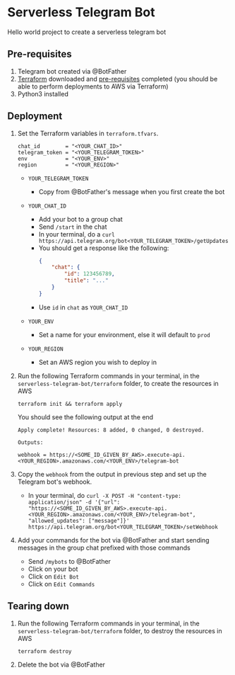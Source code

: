 # Serverless Telegram Bot
Hello world project to create a serverless telegram bot

## Pre-requisites
1. Telegram bot created via @BotFather
2. [Terraform](https://www.terraform.io/downloads.html) downloaded and [pre-requisites](https://learn.hashicorp.com/tutorials/terraform/aws-build#prerequisites) completed (you should be able to perform deployments to AWS via Terraform)
3. Python3 installed

## Deployment
1. Set the Terraform variables in `terraform.tfvars`.
    ```hcl
    chat_id        = "<YOUR_CHAT_ID>"
    telegram_token = "<YOUR_TELEGRAM_TOKEN>"
    env            = "<YOUR_ENV>"
    region         = "<YOUR_REGION>"
    ```

    - `YOUR_TELEGRAM_TOKEN`
        - Copy from @BotFather's message when you first create the bot
        
    - `YOUR_CHAT_ID`
        - Add your bot to a group chat
        - Send `/start` in the chat
        - In your terminal, do a `curl https://api.telegram.org/bot<YOUR_TELEGRAM_TOKEN>/getUpdates`
        - You should get a response like the following:
            ```json
            {
                "chat": {
                    "id": 123456789,
                    "title": "..."
                }
            }
            ```
        - Use `id` in `chat` as `YOUR_CHAT_ID`
    
    - `YOUR_ENV`
        - Set a name for your environment, else it will default to `prod`
        
    - `YOUR_REGION`
        - Set an AWS region you wish to deploy in

2. Run the following Terraform commands in your terminal, in the `serverless-telegram-bot/terraform` folder, to create the resources in AWS
    ```shell script
    terraform init && terraform apply
    ```
   You should see the following output at the end
    ```shell script
    Apply complete! Resources: 8 added, 0 changed, 0 destroyed.
    
    Outputs:
    
    webhook = https://<SOME_ID_GIVEN_BY_AWS>.execute-api.<YOUR_REGION>.amazonaws.com/<YOUR_ENV>/telegram-bot
    ```
   
3. Copy the `webhook` from the output in previous step and set up the Telegram bot's webhook.
    - In your terminal, do `curl -X POST -H "content-type: application/json" -d '{"url": "https://<SOME_ID_GIVEN_BY_AWS>.execute-api.<YOUR_REGION>.amazonaws.com/<YOUR_ENV>/telegram-bot", "allowed_updates": ["message"]}' https://api.telegram.org/bot<YOUR_TELEGRAM_TOKEN>/setWebhook`
   
4. Add your commands for the bot via @BotFather and start sending messages in the group chat prefixed with those commands
    - Send `/mybots` to @BotFather
    - Click on your bot
    - Click on `Edit Bot`
    - Click on `Edit Commands`
    
## Tearing down
1. Run the following Terraform commands in your terminal, in the `serverless-telegram-bot/terraform` folder, to destroy the resources in AWS
    ```shell script
    terraform destroy
    ```
   
2. Delete the bot via @BotFather
